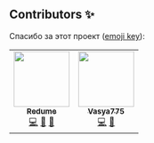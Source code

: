 ## Contributors ✨

Спасибо за этот проект ([emoji key](https://allcontributors.org/docs/en/emoji-key)):


<table>
  <tr>
    <td align="center">
     <a href="https://github.com/CatInChair"><img src="https://avatars.githubusercontent.com/u/65989148?v=3?s=100" width="100px;" alt=""/><br /><sub><b>Redume</b></sub></a><br />
      <a href="#code" title="Код">💻</a>
     <a href="#ideas" title="Идеи">🤔</a>
    <a href="#projectManagement" title="Управление проектом">📆</a></td>
    
   <td align="center"><a href="https://github.com/Vasya775"><img src="https://avatars.githubusercontent.com/u/59001661?v=3?s=100" width="100px;" alt=""/><br /><sub><b>Vasya775</b></sub></a><br />
     <a href="#code" title="Помощь с кодом">💻</a>
    <a href="#ideas" title="Идеи">🤔</a></td>
 </tr>
</table>
